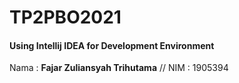 # TP2PBO2021
#### Using Intellij IDEA for Development Environment

Nama : **Fajar Zuliansyah Trihutama** // NIM : 1905394